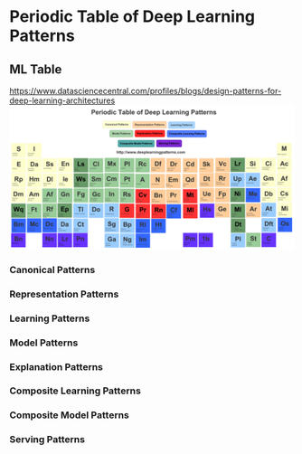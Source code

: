 # Periodic Table of Deep Learning Patterns

## ML Table

<https://www.datasciencecentral.com/profiles/blogs/design-patterns-for-deep-learning-architectures>
![ML Table](./images/Periodic-Table.png)

### Canonical Patterns

### Representation Patterns

### Learning Patterns

### Model Patterns

### Explanation Patterns

### Composite Learning Patterns

### Composite Model Patterns

### Serving Patterns